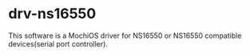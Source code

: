 # drv-ns16550
This software is a MochiOS driver for NS16550 or NS16550 compatible devices(serial port controller).

